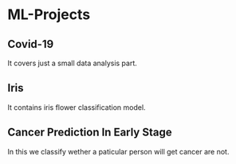 # ML-Projects

## Covid-19
It covers just a small data analysis part.

## Iris
It contains iris flower classification model.

## Cancer Prediction In Early Stage
In this we classify wether a paticular person will get cancer are not.
